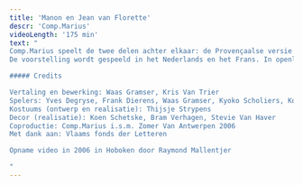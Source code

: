 ```yaml
---
title: 'Manon en Jean van Florette'
descr: 'Comp.Marius'
videoLength: '175 min'
text: "  
Comp.Marius speelt de twee delen achter elkaar: de Provençaalse versie van 'Misdaad en Straf' in openlucht, met tijdens de pauze konijn met pruimen. Marcel Pagnol (1895-1974) beschrijft de Provence in Frankrijk in de jaren '60, moeiteloos te verplaatsen naar het heden.  
De voorstelling wordt gespeeld in het Nederlands en het Frans. In openlucht, in een (laatste) stukje ongerept natuur.

##### Credits

Vertaling en bewerking: Waas Gramser, Kris Van Trier  
Spelers: Yves Degryse, Frank Dierens, Waas Gramser, Kyoko Scholiers, Koen Van Impe, Kris Van Trier  
Kostuums (ontwerp en realisatie): Thijsje Strypens  
Decor (realisatie): Koen Schetske, Bram Verhagen, Stevie Van Haver  
Coproductie: Comp.Marius i.s.m. Zomer Van Antwerpen 2006  
Met dank aan: Vlaams fonds der Letteren

Opname video in 2006 in Hoboken door Raymond Mallentjer

‍"
---
```

